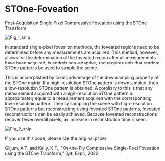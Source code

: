 # STOne-Foveation
Post-Acquisition Single Pixel Compressive Foveation using the STOne Transform

![Fig_1_snip](https://user-images.githubusercontent.com/44003292/166619966-c6111df1-d469-4880-a91b-38db367d1819.PNG)

In standard single-pixel foveation methods, the foveated regions need to be determined before any measurements are acquired. This method, however, allows for the determination of the foveated region after all measurements have been acquired, is entirely non-adaptive, and requires only that random STOne patterns be used to sample the scene.

This is accomplished by taking advantage of the downsampling property of the STOne matrix. If a high-resolution STOne pattern is downsampled, then a low-resolution STOne pattern is obtained. A corollary to this is that any measurement acquired with a high-resolution STOne pattern is approximately equal to a measurement acquired with the corresponding low-resolution pattern. Then by sampling the scene with high-resolution STOne patterns but reconstructing using foveated STOne patterns, foveated reconstructions can be easily achieved. Because foveated reconstructions recover fewer overall pixels, an increase in reconstrution time is seen.

![Fig_2_snip](https://user-images.githubusercontent.com/44003292/166619927-f9988804-1692-4e98-a494-4db76988ec9b.PNG)

If you use this code, please cite the original paper:

Giljum, A.T. and Kelly, K.F., "On-the-Fly Compressive Single-Pixel Foveation using the STOne Transform," _Opt. Expr._, 2022.
